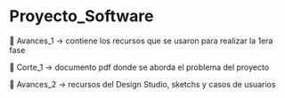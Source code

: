 # Proyecto_Software

📁 Avances_1 -> contiene los recursos que se usaron para realizar la 1era fase

📁 Corte_1 -> documento pdf donde se aborda el problema del proyecto

📁 Avances_2 -> recursos del Design Studio, sketchs y casos de usuarios
